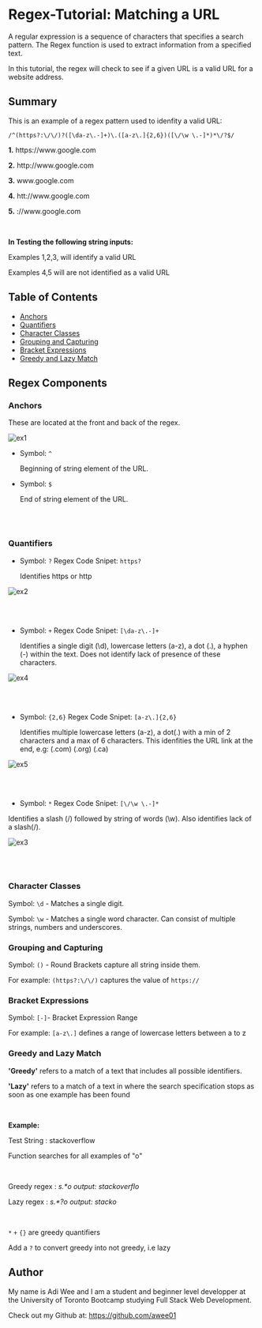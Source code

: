 # Regex-Tutorial: Matching a URL

A regular expression is a sequence of characters that specifies a search pattern. The Regex function is used to extract information from a specified text.

In this tutorial, the regex will check to see if a given URL is a valid URL for a website address.

## Summary

This is an example of a regex pattern used to idenfity a valid URL:

```
/^(https?:\/\/)?([\da-z\.-]+)\.([a-z\.]{2,6})([\/\w \.-]*)*\/?$/
```

**1.**  https://<span></span>www<span></span>.<span></span>google.com

**2.**  http://<span></span>www<span></span>.<span></span>google.com

**3.**  www<span></span>.google.com

**4.** htt://www<span></span>.<span></span>google.com

**5.**  ://www<span></span>.<span></span>google.com

<br>


**In Testing the following string inputs:**

Examples 1,2,3, will identify a valid URL

Examples 4,5 will are not identified as a valid URL


## Table of Contents

- [Anchors](#anchors)
- [Quantifiers](#quantifiers)
- [Character Classes](#character-classes)
- [Grouping and Capturing](#grouping-and-capturing)
- [Bracket Expressions](#bracket-expressions)
- [Greedy and Lazy Match](#greedy-and-lazy-match)


## Regex Components

### Anchors

These are located at the front and back of the regex.

![ex1](https://user-images.githubusercontent.com/85651950/138584234-a13aab9f-468b-45a9-9bae-9b6738ae7cdc.png)

- Symbol: `^`

  Beginning of string element of the URL.

- Symbol: `$`

  End of string element of the URL. 
  
 <br>
 <br>
  
  

### Quantifiers


- Symbol: `?` Regex Code Snipet: `https?`

  Identifies https or http

![ex2](https://user-images.githubusercontent.com/85651950/138584769-f49cc3c2-04cf-4742-b3e9-8c612b51e5e4.png)

 <br>
 <br>

 
- Symbol: `+` Regex Code Snipet: `[\da-z\.-]+` 

  Identifies a single digit (\d), lowercase letters (a-z), a dot (.), a hyphen (-) within the text. Does not identify lack of presence of these characters.

![ex4](https://user-images.githubusercontent.com/85651950/138584833-8cf0f518-2bab-4a3f-ac65-5426570c9419.png)

 <br>
 <br>

- Symbol: `{2,6}` Regex Code Snipet: `[a-z\.]{2,6}`

  Identifies multiple lowercase letters (a-z), a dot(.) with a min of 2 characters and a max of 6 characters. This idenfities the URL link at the end, e.g: (.com) (.org) (.ca)

![ex5](https://user-images.githubusercontent.com/85651950/138584848-e0361bf7-460f-4c8f-ab28-27b4a3dbc5e1.png)

 <br>
 <br>

 
 - Symbol: `*` Regex Code Snipet: `[\/\w \.-]*`

  Identifies a slash (/) followed by string of words (\w). Also identifies lack of a slash(/).

![ex3](https://user-images.githubusercontent.com/85651950/138584812-61a4dc60-2852-440c-b700-a78961adba45.png)

 <br>
 <br>


### Character Classes

Symbol: `\d` - Matches a single digit. 

Symbol: `\w` - Matches a single word character. Can consist of multiple strings, numbers and underscores.



### Grouping and Capturing

Symbol: `()` - Round Brackets capture all string inside them. 

For example: `(https?:\/\/)` captures the value of `https://`

### Bracket Expressions

Symbol: `[-]`-  Bracket Expression Range

For example: `[a-z\.]` defines a range of lowercase letters between a to z

### Greedy and Lazy Match

**'Greedy'** refers to a match of a text that includes all possible identifiers.

**'Lazy'** refers to a match of a text in where the search specification stops as soon as one example has been found

<br>

**Example:**

Test String : stackoverflow

Function searches for all examples of "o"

<br>

Greedy regex : _s.*o output: stackoverflo_

Lazy regex : _s.*?o output: stacko_

<br>

`*` `+` `{}` are greedy quantifiers

Add a `?` to convert greedy into not greedy, i.e lazy






## Author

My name is Adi Wee and I am a student and beginner level developper at the University of Toronto Bootcamp studying Full Stack Web Development. 

Check out my Github at: https://github.com/awee01
